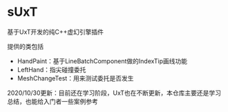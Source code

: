 # sUxT

基于UxT开发的纯C++虚幻引擎插件

提供的类包括

+ HandPaint：基于LineBatchComponent做的IndexTip画线功能
+ LeftHand：指尖碰撞委托
+ MeshChangeTest：用来测试委托是否发生

2020/10/30更新：目前还在学习阶段，UxT也在不断更新，本仓库主要还是学习总结，也能给入门者一些案例参考
